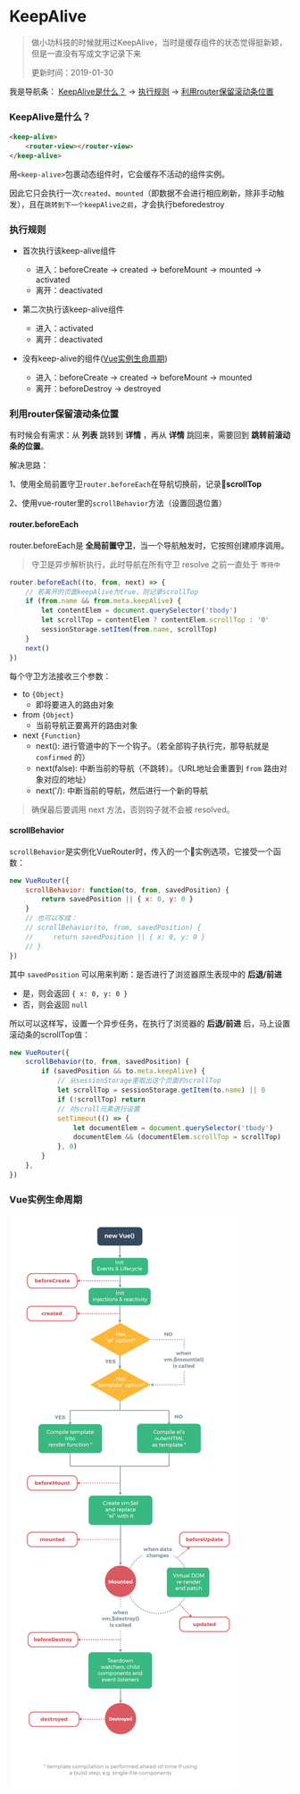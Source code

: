 # KeepAlive
> 做小功科技的时候就用过KeepAlive，当时是缓存组件的状态觉得挺新颖，但是一直没有写成文字记录下来
> 
> 更新时间：2019-01-30

我是导航条：
[KeepAlive是什么？](#KeepAlive是什么？) -> [执行规则](#执行规则) -> [利用router保留滚动条位置](#利用router保留滚动条位置) 
### KeepAlive是什么？
```html
<keep-alive>
    <router-view></router-view>
</keep-alive>
```
用`<keep-alive>`包裹动态组件时，它会缓存不活动的组件实例。

因此它只会执行一次`created`、`mounted`（即数据不会进行相应刷新，除非手动触发），且在`跳转到下一个keepAlive之前`，才会执行beforedestroy


### 执行规则
 - 首次执行该keep-alive组件
    - 进入：beforeCreate -> created -> beforeMount -> mounted -> activated
    - 离开：deactivated

 - 第二次执行该keep-alive组件
    - 进入：activated
    - 离开：deactivated

 - 没有keep-alive的组件([Vue实例生命周期](#Vue实例生命周期))
    - 进入：beforeCreate -> created -> beforeMount -> mounted
    - 离开：beforeDestroy -> destroyed



### 利用router保留滚动条位置
有时候会有需求：从 **列表** 跳转到 **详情** ，再从 **详情** 跳回来，需要回到 **跳转前滚动条的位置**。

解决思路：

1、使用全局前置守卫`router.beforeEach`在导航切换前，记录**scrollTop**

2、使用vue-router里的`scrollBehavior`方法（设置回退位置）


#### router.beforeEach
router.beforeEach是 **全局前置守卫**，当一个导航触发时，它按照创建顺序调用。
> 守卫是异步解析执行，此时导航在所有守卫 resolve 之前一直处于 `等待中`
```js
router.beforeEach((to, from, next) => {
    // 若离开的页面keepAlive为true，则记录scrollTop
    if (from.name && from.meta.keepAlive) {
        let contentElem = document.querySelector('tbody')
        let scrollTop = contentElem ? contentElem.scrollTop : '0'
        sessionStorage.setItem(from.name, scrollTop)
    }
    next()
})
```
每个守卫方法接收三个参数：
 - to `{Object}`
    - 即将要进入的路由对象
 - from `{Object}`
    - 当前导航正要离开的路由对象
 - next `{Function}`
    - next(): 进行管道中的下一个钩子。（若全部钩子执行完，那导航就是 `confirmed` 的）
    - next(false): 中断当前的导航（不跳转）。（URL地址会重置到 `from` 路由对象对应的地址）
    - next('/): 中断当前的导航，然后进行一个新的导航
    
> 确保最后要调用 next 方法，否则钩子就不会被 resolved。

#### scrollBehavior

`scrollBehavior`是实例化VueRouter时，传入的一个实例选项，它接受一个函数：
```js
new VueRouter({
    scrollBehavior: function(to, from, savedPosition) {
        return savedPosition || { x: 0, y: 0 }
    }
    // 也可以写成：
    // scrollBehavior(to, from, savedPosition) {
    //     return savedPosition || { x: 0, y: 0 }
    // }
})
```
其中 `savedPosition` 可以用来判断：是否进行了浏览器原生表现中的 **后退/前进**
 - 是，则会返回 `{ x: 0, y: 0 }`
 - 否，则会返回 `null`

所以可以这样写，设置一个异步任务，在执行了浏览器的 **后退/前进** 后，马上设置滚动条的scrollTop值：
```js
new VueRouter({
    scrollBehavior(to, from, savedPosition) {
        if (savedPosition && to.meta.keepAlive) {
            // 从sessionStorage里取出这个页面的scrollTop
            let scrollTop = sessionStorage.getItem(to.name) || 0
            if (!scrollTop) return
            // 对scroll元素进行设置
            setTimeout(() => {
                let documentElem = document.querySelector('tbody')
                documentElem && (documentElem.scrollTop = scrollTop)
            }, 0)
        }
    },
})
```

### Vue实例生命周期
![alt](./img/keepAlive-1.png)
